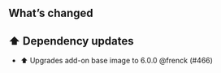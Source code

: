## What’s changed

## ⬆️ Dependency updates

- ⬆️ Upgrades add-on base image to 6.0.0 @frenck (#466)
